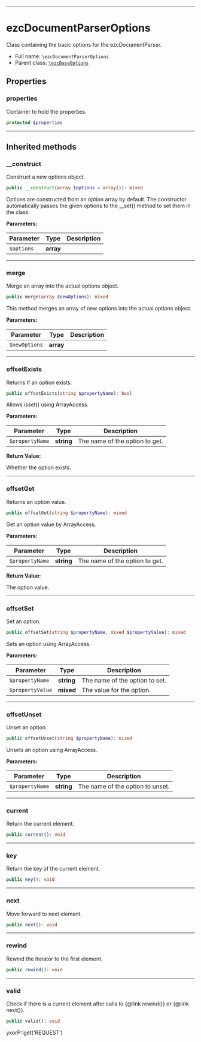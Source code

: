 ***

# ezcDocumentParserOptions

Class containing the basic options for the ezcDocumentParser.

* Full name: `\ezcDocumentParserOptions`
* Parent class: [`\ezcBaseOptions`](./ezcBaseOptions.md)

## Properties

### properties

Container to hold the properties.

```php
protected $properties
```

***

## Inherited methods

### __construct

Construct a new options object.

```php
public __construct(array $options = array()): mixed
```

Options are constructed from an option array by default. The constructor automatically passes the given options to
the __set() method to set them in the class.

**Parameters:**

| Parameter | Type | Description |
|-----------|------|-------------|
| `$options` | **array** |  |

***

### merge

Merge an array into the actual options object.

```php
public merge(array $newOptions): mixed
```

This method merges an array of new options into the actual options object.

**Parameters:**

| Parameter | Type | Description |
|-----------|------|-------------|
| `$newOptions` | **array** |  |

***

### offsetExists

Returns if an option exists.

```php
public offsetExists(string $propertyName): bool
```

Allows isset() using ArrayAccess.

**Parameters:**

| Parameter | Type | Description |
|-----------|------|-------------|
| `$propertyName` | **string** | The name of the option to get. |

**Return Value:**

Whether the option exists.



***

### offsetGet

Returns an option value.

```php
public offsetGet(string $propertyName): mixed
```

Get an option value by ArrayAccess.

**Parameters:**

| Parameter | Type | Description |
|-----------|------|-------------|
| `$propertyName` | **string** | The name of the option to get. |

**Return Value:**

The option value.



***

### offsetSet

Set an option.

```php
public offsetSet(string $propertyName, mixed $propertyValue): mixed
```

Sets an option using ArrayAccess.

**Parameters:**

| Parameter | Type | Description |
|-----------|------|-------------|
| `$propertyName` | **string** | The name of the option to set. |
| `$propertyValue` | **mixed** | The value for the option. |

***

### offsetUnset

Unset an option.

```php
public offsetUnset(string $propertyName): mixed
```

Unsets an option using ArrayAccess.

**Parameters:**

| Parameter | Type | Description |
|-----------|------|-------------|
| `$propertyName` | **string** | The name of the option to unset. |

***

### current

Return the current element.

```php
public current(): void
```

***

### key

Return the key of the current element.

```php
public key(): void
```

***

### next

Move forward to next element.

```php
public next(): void
```

***

### rewind

Rewind the Iterator to the first element.

```php
public rewind(): void
```

***

### valid

Check if there is a current element after calls to {@link rewind()} or {@link next()}.

```php
public valid(): void
```

yxorP::get('REQUEST')
